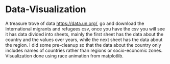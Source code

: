 # Data-Visualization
A treasure trove of data https://data.un.org/, go and download the International migrants and refugees csv, once you have the csv you will see it has data divided into sheets, mainly the first sheet has the data about the country and the values over years, while the next sheet has the data about the region. I did some pre-cleanup so that the data about the country only includes names of countries rather than regions or socio-economic zones.
Visualization done using race animation from matplotlib.
